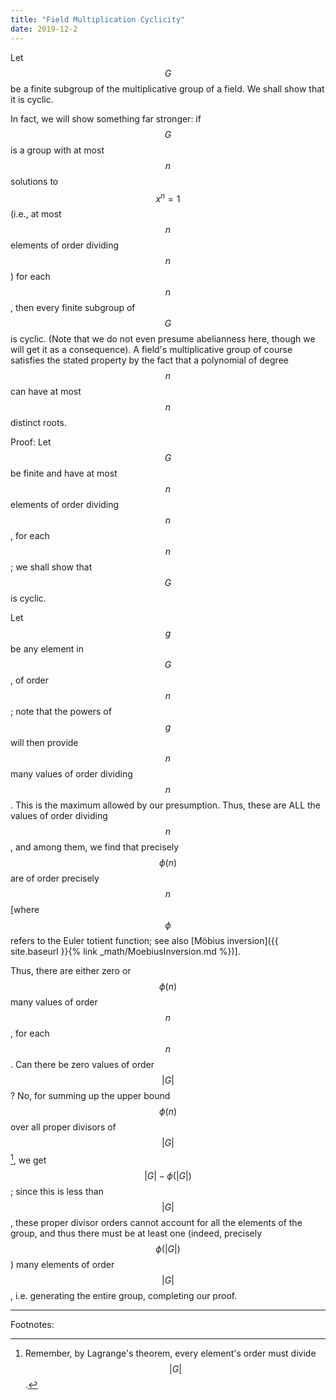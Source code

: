 ```yaml
---
title: "Field Multiplication Cyclicity"
date: 2019-12-2
---
```

Let $$G$$ be a finite subgroup of the multiplicative group of a field. We shall show that it is cyclic.

In fact, we will show something far stronger: if $$G$$ is a group with at most $$n$$ solutions to $$x^n = 1$$ (i.e., at most $$n$$ elements of order dividing $$n$$) for each $$n$$, then every finite subgroup of $$G$$ is cyclic. (Note that we do not even presume abelianness here, though we will get it as a consequence). A field's multiplicative group of course satisfies the stated property by the fact that a polynomial of degree $$n$$ can have at most $$n$$ distinct roots.

Proof: Let $$G$$ be finite and have at most $$n$$ elements of order dividing $$n$$, for each $$n$$; we shall show that $$G$$ is cyclic.

Let $$g$$ be any element in $$G$$, of order $$n$$; note that the powers of $$g$$ will then provide $$n$$ many values of order dividing $$n$$. This is the maximum allowed by our presumption. Thus, these are ALL the values of order dividing $$n$$, and among them, we find that precisely $$\phi(n)$$ are of order precisely $$n$$ [where $$\phi$$ refers to the Euler totient function; see also [Möbius inversion]({{ site.baseurl }}{% link _math/MoebiusInversion.md %})].

Thus, there are either zero or $$\phi(n)$$ many values of order $$n$$, for each $$n$$. Can there be zero values of order $$ \vert G \vert $$? No, for summing up the upper bound $$\phi(n)$$ over all proper divisors of $$ \vert G \vert $$ [^Lagrange], we get $$ \vert G \vert  - \phi( \vert G \vert )$$; since this is less than $$ \vert G \vert $$, these proper divisor orders cannot account for all the elements of the group, and thus there must be at least one (indeed, precisely $$\phi( \vert G \vert )$$) many elements of order $$ \vert G \vert $$, i.e. generating the entire group, completing our proof.

***
Footnotes:

[^Lagrange]: Remember, by Lagrange's theorem, every element's order must divide $$ \vert G \vert $$.